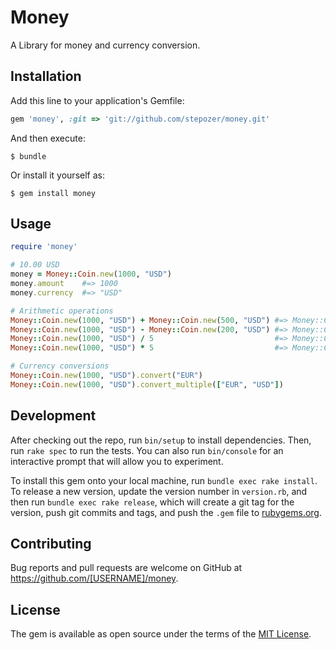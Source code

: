 # Money

A Library for money and currency conversion.

## Installation

Add this line to your application's Gemfile:

```ruby
gem 'money', :git => 'git://github.com/stepozer/money.git'
```

And then execute:

    $ bundle

Or install it yourself as:

    $ gem install money

## Usage

``` ruby
require 'money'

# 10.00 USD
money = Money::Coin.new(1000, "USD")
money.amount    #=> 1000
money.currency  #=> "USD"

# Arithmetic operations
Money::Coin.new(1000, "USD") + Money::Coin.new(500, "USD") #=> Money::Coin.new(1500, "USD")
Money::Coin.new(1000, "USD") - Money::Coin.new(200, "USD") #=> Money::Coin.new(800, "USD")
Money::Coin.new(1000, "USD") / 5                           #=> Money::Coin.new(200, "USD")
Money::Coin.new(1000, "USD") * 5                           #=> Money::Coin.new(5000, "USD")

# Currency conversions
Money::Coin.new(1000, "USD").convert("EUR")
Money::Coin.new(1000, "USD").convert_multiple(["EUR", "USD"])
```

## Development

After checking out the repo, run `bin/setup` to install dependencies. Then, run `rake spec` to run the tests. You can also run `bin/console` for an interactive prompt that will allow you to experiment.

To install this gem onto your local machine, run `bundle exec rake install`. To release a new version, update the version number in `version.rb`, and then run `bundle exec rake release`, which will create a git tag for the version, push git commits and tags, and push the `.gem` file to [rubygems.org](https://rubygems.org).

## Contributing

Bug reports and pull requests are welcome on GitHub at https://github.com/[USERNAME]/money.


## License

The gem is available as open source under the terms of the [MIT License](http://opensource.org/licenses/MIT).

